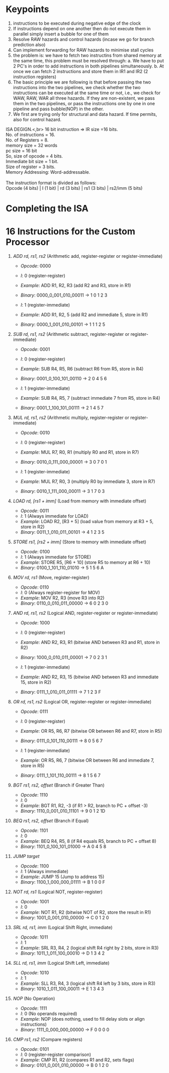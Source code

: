 # Keypoints
1) instructions to be executed during negative edge of the clock
2) If instructions depend on one another then do not execute them in parallel simply insert a bubble for one of them
3) Resolve RAW hazards and control hazards (incase we go for branch prediction also)
4) Can implement forwarding for RAW hazards to minimise stall cycles
5) the problem is: we have to fetch two instructins from shared memory at the same time, this problem must be resolved through:
   a. We have to put 2 PC's in order to add instructions in both pipelines simultaneously.
   b. At once we can fetch 2 instructions and store them in IR1 and IR2 (2 instruction registers)
6) The basic principle we are following is that before passing the two instructions into the two pipelines, we check whether the two instructions can be executed at the same time or not, i.e., we check for WAW, RAW, WAR all three hazards. If they are non-existent, we pass them in the two pipelines, or pass the instructions one by one in one pipeline and pass bubble(NOP) in the other.
7) We first are trying only for structural and data hazard. If time permits, also for control hazard.


ISA DEGIGN.<,br>
16 bit instruction => IR size =16 bits. <br>
No. of instructions = 16. <br>
No. of Registers = 8.<br>
memory size = 32 words<br>
pc size = 16 bit<br>
So, size of opcode = 4 bits.<br>
Immediate bit size = 1 bit.<br>
Size of register = 3 bits.<br>
Memory Addressing: Word-addressable.<br>
<br>
The instruction format is divided as follows: <br>
Opcode (4 bits)	|      I (1 bit)  	|      rd (3 bits)	|    rs1 (3 bits)      |     	rs2/imm (5 bits)

# Completing the ISA
# 16 Instructions for the Custom Processor

1. *ADD rd, rs1, rs2* (Arithmetic add, register-register or register-immediate)
   - *Opcode*: 0000
   - *I*: 0 (register-register)
   - *Example*: ADD R1, R2, R3 (add R2 and R3, store in R1)
   - *Binary*: 0000_0_001_010_00011 → 1 0 1 2 3
   
   - *I*: 1 (register-immediate)
   - *Example*: ADD R1, R2, 5 (add R2 and immediate 5, store in R1)
   - *Binary*: 0000_1_001_010_00101 → 1 1 1 2 5

2. *SUB rd, rs1, rs2* (Arithmetic subtract, register-register or register-immediate)
   - *Opcode*: 0001
   - *I*: 0 (register-register)
   - *Example*: SUB R4, R5, R6 (subtract R6 from R5, store in R4)
   - *Binary*: 0001_0_100_101_00110 → 2 0 4 5 6
   
   - *I*: 1 (register-immediate)
   - *Example*: SUB R4, R5, 7 (subtract immediate 7 from R5, store in R4)
   - *Binary*: 0001_1_100_101_00111 → 2 1 4 5 7

3. *MUL rd, rs1, rs2* (Arithmetic multiply, register-register or register-immediate)
   - *Opcode*: 0010
   - *I*: 0 (register-register)
   - *Example*: MUL R7, R0, R1 (multiply R0 and R1, store in R7)
   - *Binary*: 0010_0_111_000_00001 → 3 0 7 0 1
   
   - *I*: 1 (register-immediate)
   - *Example*: MUL R7, R0, 3 (multiply R0 by immediate 3, store in R7)
   - *Binary*: 0010_1_111_000_00011 → 3 1 7 0 3

4. *LOAD rd, [rs1 + imm]* (Load from memory with immediate offset)
   - *Opcode*: 0011
   - *I*: 1 (Always immediate for LOAD)
   - *Example*: LOAD R2, [R3 + 5] (load value from memory at R3 + 5, store in R2)
   - *Binary*: 0011_1_010_011_00101 → 4 1 2 3 5

5. *STORE rs1, [rs2 + imm]* (Store to memory with immediate offset)
   - *Opcode*: 0100
   - *I*: 1 (Always immediate for STORE)
   - *Example*: STORE R5, [R6 + 10] (store R5 to memory at R6 + 10)
   - *Binary*: 0100_1_101_110_01010 → 5 1 5 6 A

6. *MOV rd, rs1* (Move, register-register)
   - *Opcode*: 0110
   - *I*: 0 (Always register-register for MOV)
   - *Example*: MOV R2, R3 (move R3 into R2)
   - *Binary*: 0110_0_010_011_00000 → 6 0 2 3 0

7. *AND rd, rs1, rs2* (Logical AND, register-register or register-immediate)
   - *Opcode*: 1000
   - *I*: 0 (register-register)
   - *Example*: AND R2, R3, R1 (bitwise AND between R3 and R1, store in R2)
   - *Binary*: 1000_0_010_011_00001 → 7 0 2 3 1
   
   - *I*: 1 (register-immediate)
   - *Example*: AND R2, R3, 15 (bitwise AND between R3 and immediate 15, store in R2)
   - *Binary*: 0111_1_010_011_01111 → 7 1 2 3 F

8. *OR rd, rs1, rs2* (Logical OR, register-register or register-immediate)
   - *Opcode*: 0111
   - *I*: 0 (register-register)
   - *Example*: OR R5, R6, R7 (bitwise OR between R6 and R7, store in R5)
   - *Binary*: 0111_0_101_110_00111 → 8 0 5 6 7
   
   - *I*: 1 (register-immediate)
   - *Example*: OR R5, R6, 7 (bitwise OR between R6 and immediate 7, store in R5)
   - *Binary*: 0111_1_101_110_00111 → 8 1 5 6 7

9. *BGT rs1, rs2, offset* (Branch if Greater Than)
   - *Opcode*: 1110
   - *I*: 0
   - *Example*: BGT R1, R2, -3 (if R1 > R2, branch to PC + offset -3)
   - *Binary*: 1110_0_001_010_11101 → 9 0 1 2 1D

10. *BEQ rs1, rs2, offset* (Branch if Equal)
    - *Opcode*: 1101
    - *I*: 0
    - *Example*: BEQ R4, R5, 8 (if R4 equals R5, branch to PC + offset 8)
    - *Binary*: 1101_0_100_101_01000 → A 0 4 5 8

11. *JUMP target*
    - *Opcode*: 1100
    - *I*: 1 (Always immediate)
    - *Example*: JUMP 15 (Jump to address 15)
    - *Binary*: 1100_1_000_000_01111 → B 1 0 0 F

12. *NOT rd, rs1* (Logical NOT, register-register)
    - *Opcode*: 1001
    - *I*: 0
    - *Example*: NOT R1, R2 (bitwise NOT of R2, store the result in R1)
    - *Binary*: 1001_0_001_010_00000 → C 0 1 2 0

13. *SRL rd, rs1, imm* (Logical Shift Right, immediate)
    - *Opcode*: 1011
    - *I*: 1
    - *Example*: SRL R3, R4, 2 (logical shift R4 right by 2 bits, store in R3)
    - *Binary*: 1011_1_011_100_00010 → D 1 3 4 2

14. *SLL rd, rs1, imm* (Logical Shift Left, immediate)
    - *Opcode*: 1010
    - *I*: 1
    - *Example*: SLL R3, R4, 3 (logical shift R4 left by 3 bits, store in R3)
    - *Binary*: 1010_1_011_100_00011 → E 1 3 4 3
15. *NOP* (No Operation)
    - *Opcode*: 1111
    - *I*: 0 (No operands required)
    - *Example*: NOP (does nothing, used to fill delay slots or align instructions)
    - *Binary*: 1111_0_000_000_00000 → F 0 0 0 0
  
16. *CMP rs1, rs2* (Compare registers)
    - *Opcode*: 0101
    - *I*: 0 (register-register comparison)
    - *Example*: CMP R1, R2 (compares R1 and R2, sets flags)
    - *Binary*: 0101_0_001_010_00000 → B 0 1 2 0
